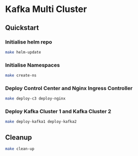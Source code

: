 # Kafka Multi Cluster

## Quickstart

### Initialise helm repo

```sh
make helm-update
```

### Initialise Namespaces
```sh
make create-ns
```

### Deploy Control Center and Nginx Ingress Controller
```sh
make deploy-c3 deploy-nginx
```

### Deploy Kafka Cluster 1 and Kafka Cluster 2
```sh
make deploy-kafka1 deploy-kafka2
```

## Cleanup
```sh
make clean-up
```